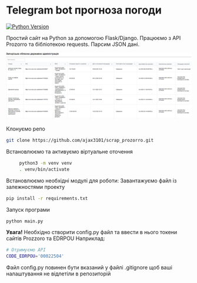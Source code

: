 # Telegram bot прогноза погоди
[![Python Version](https://img.shields.io/badge/python-3.11-brightgreen.svg)](https://python.org)

Простий сайт на Python за допомогою Flask/Django. 
Працюємо з API Prozorro  та бібліотекою requests. 
Парсим JSON дані.

![Chat Weather Telegram Bot ](/image.png)

Клонуємо репо

``` bash
git clone https://github.com/ajax3101/scrap_prozorro.git
````

Встановлюємо та активуємо віртуальне оточення
``` bash
     python3 -m venv venv
     . venv/bin/activate
  ````

Встановлюємо необхідні модулі для роботи:
Завантажуємо файл із залежностями проекту
``` bash
pip install -r requirements.txt
````
Запуск програми
``` bash
python main.py
````
**Увага!**
Необхідно створити config.py файл та ввести в нього токени сайтів Prozzoro та EDRPOU
Наприклад:
``` bash
# Отримуємо API 
CODE_EDRPOU='00022504'
````
Файл config.py повинен бути вказаний у файлі .gitignore щоб ваші налаштування не відлетіли в репозиторій